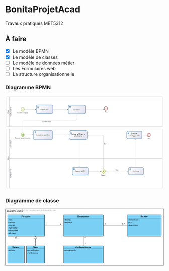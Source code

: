 # BonitaProjetAcad
Travaux pratiques MET5312

## À faire

- [x] Le modèle BPMN
- [x] Le modèle de classes
- [ ] Le modèle de données métier
- [ ] Les Formulaires web
- [ ] La structure organisationnelle

### Diagramme BPMN
![Digramme BPMN](/images/BeauteInc-BPMN-1.0.png)

### Diagramme de classe
![Digramme UML](/images/BeauteInc-UML.png)